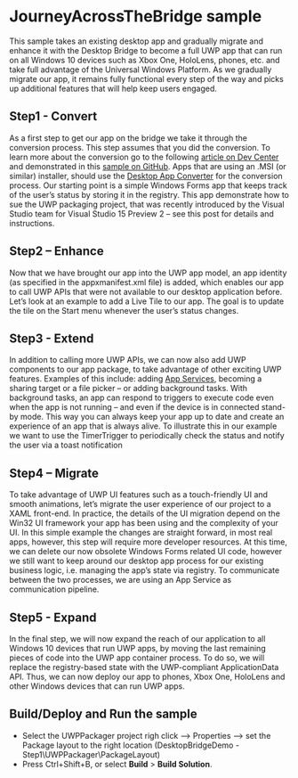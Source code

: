 ﻿# JourneyAcrossTheBridge sample

This sample takes an existing desktop app and gradually migrate and enhance it with the Desktop Bridge to become a full UWP app that can run on all Windows 10 devices such as Xbox One, HoloLens, phones, etc. and take full advantage of the Universal Windows Platform.
As we gradually migrate our app, it remains fully functional every step of the way and picks up additional features that will help keep users engaged.


Step1 - Convert
----------------

As a first step to get our app on the bridge we take it through the conversion process.
This step assumes that you did the conversion. To learn more about the conversion go to the following [article on Dev Center](https://msdn.microsoft.com/en-us/windows/uwp/porting/desktop-to-uwp-manual-conversion) and demonstrated in this [sample on GitHub](https://github.com/Microsoft/DesktopBridgeToUWP-Samples/tree/master/Samples/HelloWorldSample). Apps that are using an .MSI (or similar) installer, should use the [Desktop App Converter](https://msdn.microsoft.com/en-us/windows/uwp/porting/desktop-to-uwp-run-desktop-app-converter) for the conversion process. 
Our starting point is a simple Windows Forms app that keeps track of the user’s status by storing it in the registry.
This app demonstrate how to sue the UWP packaging project, that was recently introduced by the Visual Studio team for Visual Studio 15 Preview 2 – see this post for details and instructions.


Step2 – Enhance
----------------

Now that we have brought our app into the UWP app model, an app identity (as specified in the appxmanifest.xml file) is added, which enables our app to call UWP APIs that were not available to our desktop application before. Let’s look at an example to add a Live Tile to our app. The goal is to update the tile on the Start menu whenever the user’s status changes.


Step3 - Extend
---------------

In addition to calling more UWP APIs, we can now also add UWP components to our app package, to take advantage of other exciting UWP features. Examples of this include: adding [App Services](https://msdn.microsoft.com/en-us/windows/uwp/launch-resume/how-to-create-and-consume-an-app-service), becoming a sharing target or a file picker – or adding background tasks. With background tasks, an app can respond to triggers to execute code even when the app is not running – and even if the device is in connected stand-by mode. This way you can always keep your app up to date and create an experience of an app that is always alive. To illustrate this in our example we want to use the TimerTrigger to periodically check the status and notify the user via a toast notification


Step4 – Migrate
---------------

To take advantage of UWP UI features such as a touch-friendly UI and smooth animations, let’s migrate the user experience of our project to a XAML front-end. In practice, the details of the UI migration depend on the Win32 UI framework your app has been using and the complexity of your UI. In this simple example the changes are straight forward, in most real apps, however, this step will require more developer resources.
At this time, we can delete our now obsolete Windows Forms related UI code, however we still want to keep around our desktop app process for our existing business logic, i.e. managing the app’s state via registry. To communicate between the two processes, we are using an App Service as communication pipeline.


Step5 - Expand
---------------

In the final step, we will now expand the reach of our application to all Windows 10 devices that run UWP apps, by moving the last remaining pieces of code into the UWP app container process. To do so, we will replace the registry-based state with the UWP-compliant ApplicationData API. Thus, we can now deploy our app to phones, Xbox One, HoloLens and other Windows devices that can run UWP apps.


Build/Deploy and Run the sample
-------------------------------

 - Select the UWPPackager project righ click --> Properties --> set the Package layout to the right location (DesktopBridgeDemo - Step1\UWPPackager\PackageLayout)
 - Press Ctrl+Shift+B, or select **Build** \> **Build Solution**. 
 
